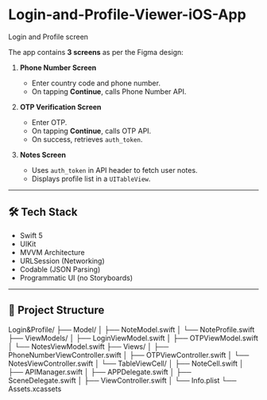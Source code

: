 # Login-and-Profile-Viewer-iOS-App
Login and Profile screen

The app contains **3 screens** as per the Figma design:

1. **Phone Number Screen**  
   - Enter country code and phone number.  
   - On tapping **Continue**, calls Phone Number API.

2. **OTP Verification Screen**  
   - Enter OTP.  
   - On tapping **Continue**, calls OTP API.  
   - On success, retrieves `auth_token`.

3. **Notes Screen**  
   - Uses `auth_token` in API header to fetch user notes.  
   - Displays profile list in a `UITableView`.

---

## 🛠️ Tech Stack

- Swift 5  
- UIKit  
- MVVM Architecture  
- URLSession (Networking)  
- Codable (JSON Parsing)  
- Programmatic UI (no Storyboards)  

---

## 📂 Project Structure

Login&Profile/
├── Model/
 │ ├── NoteModel.swift
│ └── NoteProfile.swift
├── ViewModels/
│ ├── LoginViewModel.swift
│ ├── OTPViewModel.swift
│ └── NotesViewModel.swift
├── Views/
│ ├── PhoneNumberViewController.swift
│ ├── OTPViewController.swift
│ └── NotesViewController.swift
│ └── TableViewCell/
│     ├── NoteCell.swift
│ ├── APIManager.swift
│ ├── APPDelegate.swift
│ ├── SceneDelegate.swift
│ ├── ViewController.swift
│ └── Info.plist
└── Assets.xcassets
